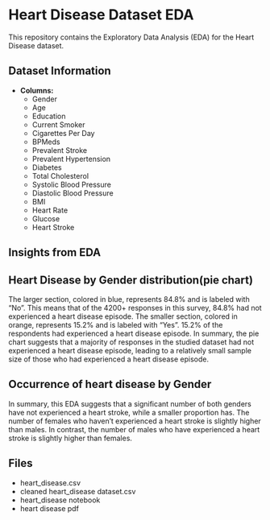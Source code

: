 # Heart Disease Dataset EDA

This repository contains the Exploratory Data Analysis (EDA) for the Heart Disease dataset.

## Dataset Information
- **Columns:**
  - Gender
  - Age
  - Education
  - Current Smoker
  - Cigarettes Per Day
  - BPMeds
  - Prevalent Stroke
  - Prevalent Hypertension
  - Diabetes
  - Total Cholesterol
  - Systolic Blood Pressure
  - Diastolic Blood Pressure
  - BMI
  - Heart Rate
  - Glucose
  - Heart Stroke 

## Insights from EDA

   ## Heart Disease by Gender distribution(pie chart)
The larger section, colored in blue, represents 84.8% and is labeled with “No”. This means that of the 4200+ responses in this survey, 84.8% had not experienced a heart disease episode.
The smaller section, colored in orange, represents 15.2% and is labeled with “Yes”. 15.2% of the respondents had experienced a heart disease episode.
In summary, the pie chart suggests that a majority of responses in the studied dataset had not experienced a heart disease episode, leading to a relatively small sample size of those who had experienced a heart disease episode.

## Occurrence of heart disease by Gender
In summary, this EDA suggests that a significant number of both genders have not experienced a heart stroke, while a smaller proportion has. The number of females who haven’t experienced a heart stroke is slightly higher than males. In contrast, the number of males who have experienced a heart stroke is slightly higher than females. 

## Files
- heart_disease.csv
- cleaned heart_disease dataset.csv
- heart_disease notebook
- heart disease pdf
